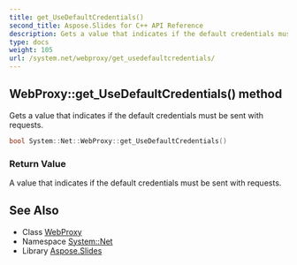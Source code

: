 ```yaml
---
title: get_UseDefaultCredentials()
second_title: Aspose.Slides for C++ API Reference
description: Gets a value that indicates if the default credentials must be sent with requests.
type: docs
weight: 105
url: /system.net/webproxy/get_usedefaultcredentials/
---
```

## WebProxy::get_UseDefaultCredentials() method


Gets a value that indicates if the default credentials must be sent with requests.

```cpp
bool System::Net::WebProxy::get_UseDefaultCredentials()
```


### Return Value

A value that indicates if the default credentials must be sent with requests.

## See Also

* Class [WebProxy](../)
* Namespace [System::Net](../../)
* Library [Aspose.Slides](../../../)